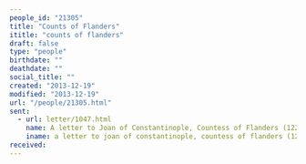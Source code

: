 ```yaml
---
people_id: "21305"
title: "Counts of Flanders"
ititle: "counts of flanders"
draft: false
type: "people"
birthdate: ""
deathdate: ""
social_title: ""
created: "2013-12-19"
modified: "2013-12-19"
url: "/people/21305.html"
sent:
  - url: letter/1047.html
    name: A letter to Joan of Constantinople, Countess of Flanders (1226)
    iname: a letter to joan of constantinople, countess of flanders (1226)
received:
---
```

